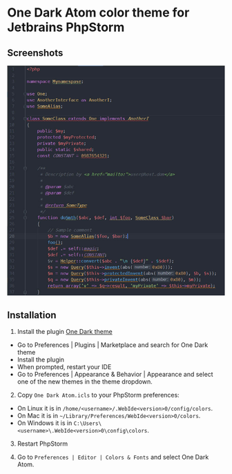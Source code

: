 # One Dark Atom color theme for Jetbrains PhpStorm

Screenshots
---------
![](images/phpstorm-one-dark.jpg)


Installation
---------

1. Install the plugin [One Dark theme](https://one-dark.gitbook.io/jetbrains/the-basics/installation)
  - Go to Preferences | Plugins | Marketplace and search for One Dark theme
  - Install the plugin
  - When prompted, restart your IDE
  - Go to Preferences | Appearance & Behavior | Appearance and select one of the new themes in the theme dropdown.

2.  Copy `One Dark Atom.icls` to your PhpStorm preferences:
  - On Linux it is in  `/home/<username>/.WebIde<version>0/config/colors`.
  - On Mac it is in `~/Library/Preferences/WebIde<version>0/colors`.
  - On Windows it is in `C:\Users\<username>\.WebIde<version>0\config\colors`.

3. Restart PhpStorm

4. Go to `Preferences | Editor | Colors & Fonts` and select One Dark Atom.
